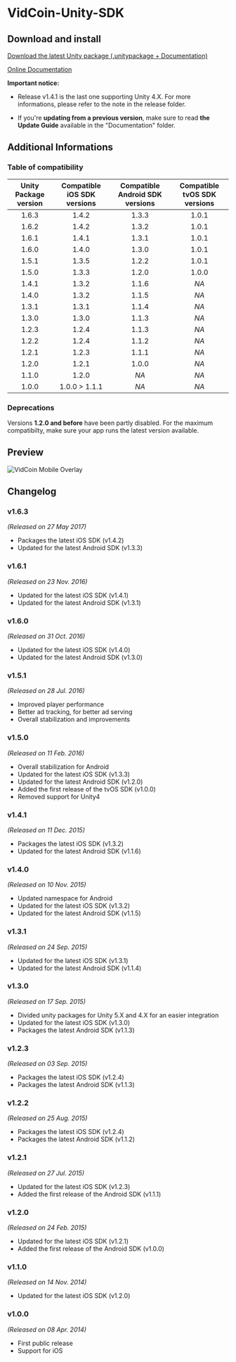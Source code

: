 VidCoin-Unity-SDK
=================

## Download and install

[Download the latest Unity package (.unitypackage + Documentation)](https://github.com/VidCoin/VidCoin-Unity-SDK/releases/download/v1.6.3/VidCoin-Unity-SDK.zip)

[Online Documentation](https://github.com/VidCoin/VidCoin-Unity-SDK/blob/master/Documentation.md)

**Important notice:**

* Release v1.4.1 is the last one supporting Unity 4.X. For more informations, please refer to the note in the release folder.

* If you're **updating from a previous version**, make sure to read **the Update Guide** available in the "Documentation" folder.

## Additional Informations

### Table of compatibility

| Unity Package version  | Compatible iOS SDK versions | Compatible Android SDK versions | Compatible tvOS SDK versions |
| :-------------: | :-------------: | :-------------: | :-------------: |
| 1.6.3 | 1.4.2 | 1.3.3 | 1.0.1 |
| 1.6.2 | 1.4.2 | 1.3.2 | 1.0.1 |
| 1.6.1 | 1.4.1 | 1.3.1 | 1.0.1 |
| 1.6.0 | 1.4.0 | 1.3.0 | 1.0.1 |
| 1.5.1 | 1.3.5 | 1.2.2 | 1.0.1 |
| 1.5.0 | 1.3.3 | 1.2.0 | 1.0.0 |
| 1.4.1 | 1.3.2 | 1.1.6 | *NA* |
| 1.4.0 | 1.3.2 | 1.1.5 | *NA* |
| 1.3.1 | 1.3.1 | 1.1.4 | *NA* |
| 1.3.0 | 1.3.0 | 1.1.3 | *NA* |
| 1.2.3 | 1.2.4 | 1.1.3 | *NA* |
| 1.2.2 | 1.2.4 | 1.1.2 | *NA* |
| 1.2.1 | 1.2.3 | 1.1.1 | *NA* |
| 1.2.0 | 1.2.1 | 1.0.0 | *NA* |
| 1.1.0 | 1.2.0 | *NA* | *NA* |
| 1.0.0 | 1.0.0 > 1.1.1 | *NA* | *NA* |

### Deprecations
Versions **1.2.0 and before** have been partly disabled. For the maximum compatibilty, make sure your app runs the latest version available.

## Preview
![VidCoin Mobile Overlay](https://d3rud9259azp35.cloudfront.net/preview/ios.png "VidCoin Mobile Overlay")

## Changelog

### v1.6.3
*(Released on 27 May 2017)*
- Packages the latest iOS SDK (v1.4.2)
- Updated for the latest Android SDK (v1.3.3)

### v1.6.1
*(Released on 23 Nov. 2016)*
- Updated for the latest iOS SDK (v1.4.1)
- Updated for the latest Android SDK (v1.3.1)

### v1.6.0
*(Released on 31 Oct. 2016)*
- Updated for the latest iOS SDK (v1.4.0)
- Updated for the latest Android SDK (v1.3.0)

### v1.5.1
*(Released on 28 Jul. 2016)*
- Improved player performance
- Better ad tracking, for better ad serving
- Overall stabilization and improvements

### v1.5.0
*(Released on 11 Feb. 2016)*
- Overall stabilization for Android
- Updated for the latest iOS SDK (v1.3.3)
- Updated for the latest Android SDK (v1.2.0)
- Added the first release of the tvOS SDK (v1.0.0)
- Removed support for Unity4

### v1.4.1
*(Released on 11 Dec. 2015)*
- Packages the latest iOS SDK (v1.3.2)
- Updated for the latest Android SDK (v1.1.6)

### v1.4.0
*(Released on 10 Nov. 2015)*
- Updated namespace for Android
- Updated for the latest iOS SDK (v1.3.2)
- Updated for the latest Android SDK (v1.1.5)

### v1.3.1
*(Released on 24 Sep. 2015)*
- Updated for the latest iOS SDK (v1.3.1)
- Updated for the latest Android SDK (v1.1.4)

### v1.3.0
*(Released on 17 Sep. 2015)*
- Divided unity packages for Unity 5.X and 4.X for an easier integration 
- Updated for the latest iOS SDK (v1.3.0) 
- Packages the latest Android SDK (v1.1.3) 

### v1.2.3
*(Released on 03 Sep. 2015)*
- Packages the latest iOS SDK (v1.2.4)
- Packages the latest Android SDK (v1.1.3)

### v1.2.2
*(Released on 25 Aug. 2015)*
- Packages the latest iOS SDK (v1.2.4)
- Packages the latest Android SDK (v1.1.2)

### v1.2.1
*(Released on 27 Jul. 2015)*
- Updated for the latest iOS SDK (v1.2.3)
- Added the first release of the Android SDK (v1.1.1)

### v1.2.0
*(Released on 24 Feb. 2015)*
- Updated for the latest iOS SDK (v1.2.1)
- Added the first release of the Android SDK (v1.0.0)

### v1.1.0
*(Released on 14 Nov. 2014)*
- Updated for the latest iOS SDK (v1.2.0)

### v1.0.0
*(Released on 08 Apr. 2014)*
- First public release
- Support for iOS
